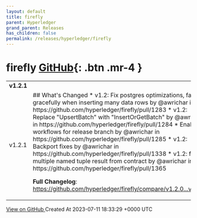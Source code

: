 ```yaml
---
layout: default
title: firefly
parent: Hyperledger
grand_parent: Releases
has_children: false
permalink: /releases/hyperledger/firefly
---
```


# firefly <span class="fs-3 right-align">[GitHub](https://github.com/hyperledger/firefly){: .btn .mr-4 }</span>


<div>
    <table>
        <tr>
            <td colspan="2">
                <b>
                    v1.2.1
                </b>
            </td>
        </tr>
        <tr>
            <td>
                <span class="chip">
                    v1.2.1
                </span>
            </td>
            <td>
                ## What's Changed
* v1.2: Fix postgres optimizations, fail gracefully when inserting many data rows by @awrichar in https://github.com/hyperledger/firefly/pull/1283
* v1.2: Replace "UpsertBatch" with "InsertOrGetBatch" by @awrichar in https://github.com/hyperledger/firefly/pull/1284
* Enable workflows for release branch by @awrichar in https://github.com/hyperledger/firefly/pull/1285
* v1.2: Backport fixes by @awrichar in https://github.com/hyperledger/firefly/pull/1338
* v1.2: fix: multiple named tuple result from contract by @awrichar in https://github.com/hyperledger/firefly/pull/1365


**Full Changelog**: https://github.com/hyperledger/firefly/compare/v1.2.0...v1.2.1
            </td>
        </tr>
    </table>
    <a href="https://github.com/hyperledger/firefly/releases/tag/v1.2.1" class=".btn">
        View on GitHub
    </a>
    <span class="right-align">
        Created At 2023-07-11 18:33:29 +0000 UTC
    </span>
</div>

